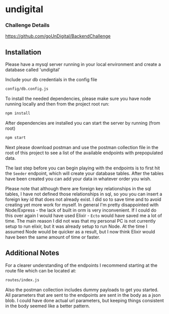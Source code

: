 # undigital

### Challenge Details
 https://github.com/goUnDigital/BackendChallenge
 
 ## Installation
 Please have a mysql server running in your local environment and create a database called
 'undigital'
 
 Include your db credentials in the config file
 
 ```bash
config/db.config.js 
```
 
 To install the needed dependencies, please make sure you have node running locally
 and then from the project root run:
 
 ```bash
npm install 
```

After dependencies are installed you can start the server by running (from root)

```bash
npm start
```

Next please download postman and use the postman collection file in the root of this
project to see a list of the available endpoints with prepopulated data.

The last step before you can begin playing with the endpoints is to first hit the
`Seeder` endpoint, which will create your database tables.  After the tables have
been created you can add your data in whatever order you wish.

Please note that although there are foreign key relationships in the sql tables,
I have not defined those relationships in sql, so you you can insert a foreign key 
id that does not already exist.  I did so to save time and to avoid creating yet 
more work for myself.  In general I'm pretty disappointed with Node/Express - the lack
of built in orm is very inconvenient.  If I could do this over again I would have
used Elixir - `Ecto` would have saved me a lot of time. The main reason I did not
was that my personal PC is not currently setup to run elixir, but it was already 
setup to run Node.  At the time I assumed Node would be quicker as a result, but 
I now think Elixir would have been the same amount of time or faster. 

## Additional Notes
For a clearer understanding of the endpoints I recommend starting at the route file
which can be located at: 
```bash
routes/index.js
```
Also the postman collection includes dummy payloads to get you started.  All
parameters that are sent to the endpoints are sent in the body as a json blob.
I could have done actual url parameters, but keeping things consistent in the body
seemed like a better pattern.